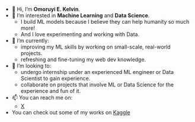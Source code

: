 - 👋 Hi, I’m **Omoruyi E. Kelvin**.
- 👀 I’m interested in **Machine Learning** and **Data Science**.
  - I build ML models because I believe they can help humanity so much more!
  - And I love experimenting and working with Data.
- 🌱 I’m currently:
  - improving my ML skills by working on small-scale, real-world projects.
  - refreshing and fine-tuning my web dev knowledge.
- 💞️ I’m looking to:
  - undergo internship under an experienced ML engineer or Data Scientist to gain experience.
  - collaborate on projects that involve ML or Data Science for the experience and fun of it.
- 📫 You can reach me on:
  - [X](https://x.com/omoruyiekelvin)
- You can check out some of my works on [Kaggle](https://www.kaggle.com/omoruyikelvin/code)

<!---
mrkomoruyi/mrkomoruyi is a ✨ special ✨ repository because its `README.md` (this file) appears on your GitHub profile.
You can click the Preview link to take a look at your changes.
--->
